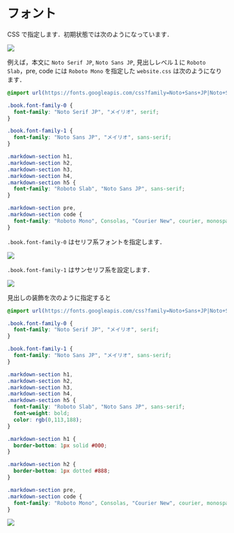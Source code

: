 # フォント

CSS で指定します．初期状態では次のようになっています．

![](/images/1575604602.png)

例えば，本文に `Noto Serif JP`, `Noto Sans JP`, 見出しレベル１に `Roboto Slab`，pre, code には `Roboto Mono` を指定した `website.css` は次のようになります．

```css
@import url(https://fonts.googleapis.com/css?family=Noto+Sans+JP|Noto+Serif+JP|Roboto+Mono|Roboto+Slab&display=swap&subset=japanese);

.book.font-family-0 {
  font-family: "Noto Serif JP", "メイリオ", serif;
}

.book.font-family-1 {
  font-family: "Noto Sans JP", "メイリオ", sans-serif;
}

.markdown-section h1, 
.markdown-section h2, 
.markdown-section h3, 
.markdown-section h4, 
.markdown-section h5 {
  font-family: "Roboto Slab", "Noto Sans JP", sans-serif;
}

.markdown-section pre,
.markdown-section code {
  font-family: "Roboto Mono", Consolas, "Courier New", courier, monospace;
}
```

`.book.font-family-0` はセリフ系フォントを指定します．

![](/images/1575604849.png)

`.book.font-family-1` はサンセリフ系を設定します．

![](/images/1575604873.png)

見出しの装飾を次のように指定すると

```css
@import url(https://fonts.googleapis.com/css?family=Noto+Sans+JP|Noto+Serif+JP|Roboto+Mono|Roboto+Slab&display=swap&subset=japanese);

.book.font-family-0 {
  font-family: "Noto Serif JP", "メイリオ", serif;
}

.book.font-family-1 {
  font-family: "Noto Sans JP", "メイリオ", sans-serif;
}

.markdown-section h1, 
.markdown-section h2, 
.markdown-section h3, 
.markdown-section h4, 
.markdown-section h5 {
  font-family: "Roboto Slab", "Noto Sans JP", sans-serif;
  font-weight: bold;
  color: rgb(0,113,188);
}

.markdown-section h1 { 
  border-bottom: 1px solid #000; 
}

.markdown-section h2 {
  border-bottom: 1px dotted #888;
}

.markdown-section pre,
.markdown-section code {
  font-family: "Roboto Mono", Consolas, "Courier New", courier, monospace;
}
```

![](/images/1575605143.png)

